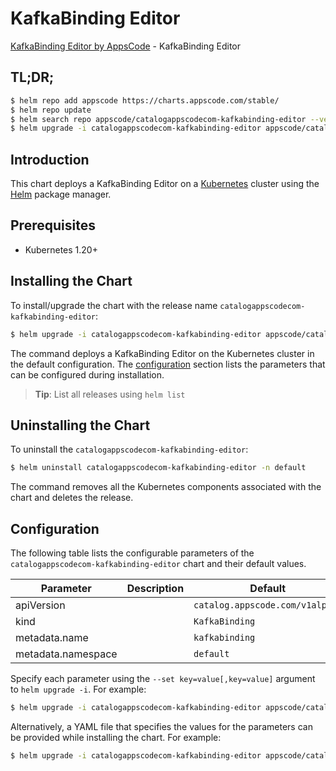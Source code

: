 # KafkaBinding Editor

[KafkaBinding Editor by AppsCode](https://appscode.com) - KafkaBinding Editor

## TL;DR;

```bash
$ helm repo add appscode https://charts.appscode.com/stable/
$ helm repo update
$ helm search repo appscode/catalogappscodecom-kafkabinding-editor --version=v0.14.0
$ helm upgrade -i catalogappscodecom-kafkabinding-editor appscode/catalogappscodecom-kafkabinding-editor -n default --create-namespace --version=v0.14.0
```

## Introduction

This chart deploys a KafkaBinding Editor on a [Kubernetes](http://kubernetes.io) cluster using the [Helm](https://helm.sh) package manager.

## Prerequisites

- Kubernetes 1.20+

## Installing the Chart

To install/upgrade the chart with the release name `catalogappscodecom-kafkabinding-editor`:

```bash
$ helm upgrade -i catalogappscodecom-kafkabinding-editor appscode/catalogappscodecom-kafkabinding-editor -n default --create-namespace --version=v0.14.0
```

The command deploys a KafkaBinding Editor on the Kubernetes cluster in the default configuration. The [configuration](#configuration) section lists the parameters that can be configured during installation.

> **Tip**: List all releases using `helm list`

## Uninstalling the Chart

To uninstall the `catalogappscodecom-kafkabinding-editor`:

```bash
$ helm uninstall catalogappscodecom-kafkabinding-editor -n default
```

The command removes all the Kubernetes components associated with the chart and deletes the release.

## Configuration

The following table lists the configurable parameters of the `catalogappscodecom-kafkabinding-editor` chart and their default values.

|     Parameter      | Description |                  Default                   |
|--------------------|-------------|--------------------------------------------|
| apiVersion         |             | <code>catalog.appscode.com/v1alpha1</code> |
| kind               |             | <code>KafkaBinding</code>                  |
| metadata.name      |             | <code>kafkabinding</code>                  |
| metadata.namespace |             | <code>default</code>                       |


Specify each parameter using the `--set key=value[,key=value]` argument to `helm upgrade -i`. For example:

```bash
$ helm upgrade -i catalogappscodecom-kafkabinding-editor appscode/catalogappscodecom-kafkabinding-editor -n default --create-namespace --version=v0.14.0 --set apiVersion=catalog.appscode.com/v1alpha1
```

Alternatively, a YAML file that specifies the values for the parameters can be provided while
installing the chart. For example:

```bash
$ helm upgrade -i catalogappscodecom-kafkabinding-editor appscode/catalogappscodecom-kafkabinding-editor -n default --create-namespace --version=v0.14.0 --values values.yaml
```
